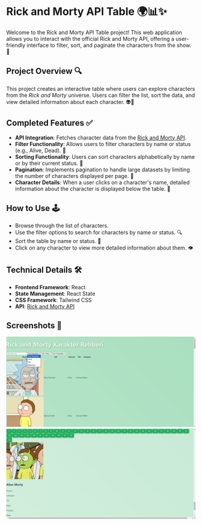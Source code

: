 # Rick and Morty API Table 🌍📊✨

Welcome to the Rick and Morty API Table project! This web application allows you to interact with the official Rick and Morty API, offering a user-friendly interface to filter, sort, and paginate the characters from the show. 🚀

## Project Overview 🔍  
This project creates an interactive table where users can explore characters from the *Rick and Morty* universe. Users can filter the list, sort the data, and view detailed information about each character. 👽👾

## Completed Features ✅  
- **API Integration**: Fetches character data from the [Rick and Morty API](https://rickandmortyapi.com/).  
- **Filter Functionality**: Allows users to filter characters by name or status (e.g., Alive, Dead). 🔎  
- **Sorting Functionality**: Users can sort characters alphabetically by name or by their current status. 🔢  
- **Pagination**: Implements pagination to handle large datasets by limiting the number of characters displayed per page. 📄  
- **Character Details**: When a user clicks on a character's name, detailed information about the character is displayed below the table. 👤

## How to Use 🕹️  
- Browse through the list of characters.  
- Use the filter options to search for characters by name or status. 🔍  
- Sort the table by name or status. 🔀  
- Click on any character to view more detailed information about them. 👁️

## Technical Details 🛠️  
- **Frontend Framework**: React  
- **State Management**: React State  
- **CSS Framework**: Tailwind CSS  
- **API**: [Rick and Morty API](https://rickandmortyapi.com/)

## Screenshots 📸

![Rick](rick-and-morty-app/images/ricks1.jpg)
![Rick](rick-and-morty-app/images/ricks2.jpg)

